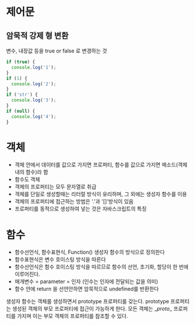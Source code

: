 # 제어문

## 암묵적 강제 형 변환
변수, 내장값 등을 true or false 로 변경하는 것
```js
if (true) {
  console.log('1');
}
if (1) {
  console.log('2');
}
if ('str') {
  console.log('3');
}
if (null) {
  console.log('4');
}
```

# 객체
- 객체 안에서 데이터를 값으로 가지면 프로퍼티, 함수를 값으로 가지면 메소드(객체내의 함수)라 함
- 함수도 객체
- 객체의 프로퍼티는 모두 문자열로 취급
- 객체를 단일로 생성할때는 리터럴 방식이 유리하며, 그 외에는 생성자 함수를 이용
- 객체의 프로퍼티에 접근하는 방법은 '.'과 '[]'방식이 있음
- 프로퍼티를 동적으로 생성하여 넣는 것은 자바스크립트의 특징

# 함수
- 함수선언식, 함수표현식, Function() 생성자 함수의 방식으로 정의한다
- 함수표현식은 변수 호이스팅 방식을 따른다
- 함수선언식은 함수 호이스팅 방식을 따르므로 함수의 선언, 초기화, 할당이 한 번에 이루어진다.
- 매개변수 = parameter = 인자 (인수는 인자에 전달되는 값을 의미)
- 함수 안에 return 을 선언안하면 암묵적으로 undefined를 반환한다

생성자 함수는 객체를 생성하면서 prototype 프로퍼티를 갖는다. prototype 프로퍼티는 생성된 객체의 부모 프로퍼티에 접근이 가능하게 한다. 모든 객체는 \__proto__ 프로퍼티를 가지며 이는 부모 객체의 프로퍼티를 참조할 수 있다.